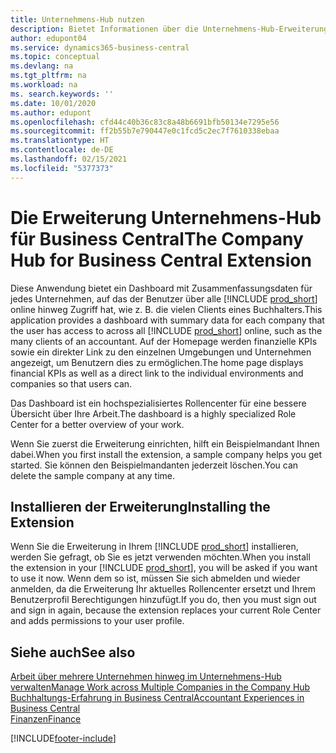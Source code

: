 ```yaml
---
title: Unternehmens-Hub nutzen
description: Bietet Informationen über die Unternehmens-Hub-Erweiterung, mit der Sie Ihre Arbeit unternehmensübergreifend in Business Central verwalten können.
author: edupont04
ms.service: dynamics365-business-central
ms.topic: conceptual
ms.devlang: na
ms.tgt_pltfrm: na
ms.workload: na
ms. search.keywords: ''
ms.date: 10/01/2020
ms.author: edupont
ms.openlocfilehash: cfd44c40b36c83c8a48b6691bfb50134e7295e56
ms.sourcegitcommit: ff2b55b7e790447e0c1fcd5c2ec7f7610338ebaa
ms.translationtype: HT
ms.contentlocale: de-DE
ms.lasthandoff: 02/15/2021
ms.locfileid: "5377373"
---
```

# <a name="the-company-hub-for-business-central-extension"></a><span data-ttu-id="7f649-103">Die Erweiterung Unternehmens-Hub für Business Central</span><span class="sxs-lookup"><span data-stu-id="7f649-103">The Company Hub for Business Central Extension</span></span>

<span data-ttu-id="7f649-104">Diese Anwendung bietet ein Dashboard mit Zusammenfassungsdaten für jedes Unternehmen, auf das der Benutzer über alle [!INCLUDE [prod_short](includes/prod_short.md)] online hinweg Zugriff hat, wie z. B. die vielen Clients eines Buchhalters.</span><span class="sxs-lookup"><span data-stu-id="7f649-104">This application provides a dashboard with summary data for each company that the user has access to across all [!INCLUDE [prod_short](includes/prod_short.md)] online, such as the many clients of an accountant.</span></span> <span data-ttu-id="7f649-105">Auf der Homepage werden finanzielle KPIs sowie ein direkter Link zu den einzelnen Umgebungen und Unternehmen angezeigt, um Benutzern dies zu ermöglichen.</span><span class="sxs-lookup"><span data-stu-id="7f649-105">The home page displays financial KPIs as well as a direct link to the individual environments and companies so that users can.</span></span>

<span data-ttu-id="7f649-106">Das Dashboard ist ein hochspezialisiertes Rollencenter für eine bessere Übersicht über Ihre Arbeit.</span><span class="sxs-lookup"><span data-stu-id="7f649-106">The dashboard is a highly specialized Role Center for a better overview of your work.</span></span>

<span data-ttu-id="7f649-107">Wenn Sie zuerst die Erweiterung einrichten, hilft ein Beispielmandant Ihnen dabei.</span><span class="sxs-lookup"><span data-stu-id="7f649-107">When you first install the extension, a sample company helps you get started.</span></span> <span data-ttu-id="7f649-108">Sie können den Beispielmandanten jederzeit löschen.</span><span class="sxs-lookup"><span data-stu-id="7f649-108">You can delete the sample company at any time.</span></span>

## <a name="installing-the-extension"></a><span data-ttu-id="7f649-109">Installieren der Erweiterung</span><span class="sxs-lookup"><span data-stu-id="7f649-109">Installing the Extension</span></span>

<span data-ttu-id="7f649-110">Wenn Sie die Erweiterung in Ihrem [!INCLUDE [prod_short](includes/prod_short.md)] installieren, werden Sie gefragt, ob Sie es jetzt verwenden möchten.</span><span class="sxs-lookup"><span data-stu-id="7f649-110">When you install the extension in your [!INCLUDE [prod_short](includes/prod_short.md)], you will be asked if you want to use it now.</span></span> <span data-ttu-id="7f649-111">Wenn dem so ist, müssen Sie sich abmelden und wieder anmelden, da die Erweiterung Ihr aktuelles Rollencenter ersetzt und Ihrem Benutzerprofil Berechtigungen hinzufügt.</span><span class="sxs-lookup"><span data-stu-id="7f649-111">If you do, then you must sign out and sign in again, because the extension replaces your current Role Center and adds permissions to your user profile.</span></span>

## <a name="see-also"></a><span data-ttu-id="7f649-112">Siehe auch</span><span class="sxs-lookup"><span data-stu-id="7f649-112">See also</span></span>

[<span data-ttu-id="7f649-113">Arbeit über mehrere Unternehmen hinweg im Unternehmens-Hub verwalten</span><span class="sxs-lookup"><span data-stu-id="7f649-113">Manage Work across Multiple Companies in the Company Hub</span></span>](company-hub.md)  
[<span data-ttu-id="7f649-114">Buchhaltungs-Erfahrung in Business Central</span><span class="sxs-lookup"><span data-stu-id="7f649-114">Accountant Experiences in Business Central </span></span>](finance-accounting.md)  
[<span data-ttu-id="7f649-115">Finanzen</span><span class="sxs-lookup"><span data-stu-id="7f649-115">Finance</span></span>](finance.md)  


[!INCLUDE[footer-include](includes/footer-banner.md)]